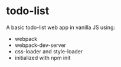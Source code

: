 # todo-list
A basic todo-list web app in vanilla JS using:
* webpack
* webpack-dev-server
* css-loader and style-loader
* initialized with npm init
